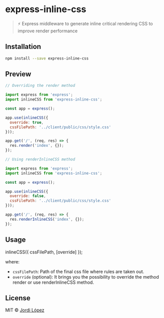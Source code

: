 # express-inline-css
> :zap: Express middleware to generate inline critical rendering CSS to improve render performance

## Installation

```sh
npm install --save express-inline-css
```

## Preview
```js
// Overriding the render method

import express from 'express';
import inlineCSS from 'express-inline-css';

const app = express();

app.use(inlineCSS({
  override: true,
  cssFilePath: '../client/public/css/style.css'
}));

app.get('/', (req, res) => {
  res.render('index', {});
});

```

```js
// Using renderInlineCSS method

import express from 'express';
import inlineCSS from 'express-inline-css';

const app = express();

app.use(inlineCSS({
  override: false,
  cssFilePath: '../client/public/css/style.css'
}));

app.get('/', (req, res) => {
  res.renderInlineCSS('index', {});
});

```

## Usage

inlineCSS({ cssFilePath, [override] });
<!-- {.font-large} -->
where:

- `cssFilePath`: Path of the final css file where rules are taken out.
- `override` (optional): It brings you the possibility to override the method render or use renderInlineCSS method.

## License

MIT © [Jordi López](http://jlopezxs.github.io)
